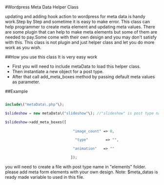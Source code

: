 #Wordpress Meta Data Helper Class

updating and adding hook action to wordpress for meta data is handy work.Step by Step and sometime it is easy to make error.
This class can help programmer to create meta element and updating meta values.
There are some plugin that can help to make meta elements but some of them are needed to pay.Some come with their own design and you may don't satisfy with this.
This class is not plugin and just helper class and let you do more work as you wish.

##How you use this class
It is very easy work

* First you will need to include metaData to load this helper class.
* Then instantiate a new object for a post type.
* After that call add_meta_boxes method by passing default meta values as parameter.

##Example
```php

include\("metaData\.php"\);

$slideshow = new metaData\("slideshow"\); //"slideshow" is post type name

$slideshow->add_meta_boxes([
		                       
		                       "image_count" => 0,

		                        "type"        => "",

		                       "animation"   => ""

	                          ]);

```

you will need to create a file with post type name in "elements" folder.
please add meta form elements with your own design.
Note: $meta_datas is ready made variable to used in this file.
